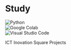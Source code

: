 # Study
<img alt="Python" src ="https://img.shields.io/badge/Python-3776AB.svg?&style=for-the-badge&logo=Python&logoColor=white"/>\
<img alt="Google Colab" src ="https://img.shields.io/badge/Google Colab-F9AB00.svg?&style=for-the-badge&logo=Google Colab&logoColor=white"/>\
<img alt="Visual Studio Code" src ="https://img.shields.io/badge/Visual Studio Code-007ACC.svg?&style=for-the-badge&logo=Visual Studio Code&logoColor=white"/>

ICT Inovation Square Projects
